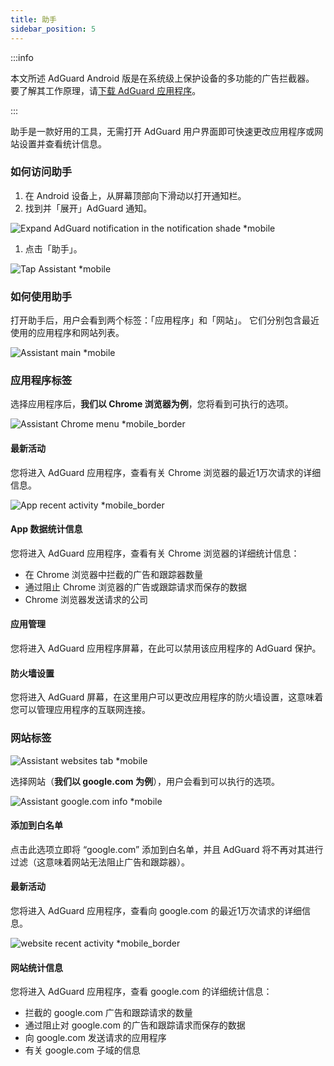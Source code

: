 ```yaml
---
title: 助手
sidebar_position: 5
---
```


:::info

本文所述 AdGuard Android 版是在系统级上保护设备的多功能的广告拦截器。 要了解其工作原理，请[下载 AdGuard 应用程序](https://agrd.io/download-kb-adblock)。

:::

助手是一款好用的工具，无需打开 AdGuard 用户界面即可快速更改应用程序或网站设置并查看统计信息。

### 如何访问助手

1. 在 Android 设备上，从屏幕顶部向下滑动以打开通知栏。
2. 找到并「展开」AdGuard 通知。

![Expand AdGuard notification in the notification shade \*mobile](https://cdn.adtidy.org/blog/new/jkksbhassistant-shade.png)

1. 点击「助手」。

![Tap Assistant \*mobile](https://cdn.adtidy.org/blog/new/1qvlhassistant-tap-assistant.jpg)

### 如何使用助手

打开助手后，用户会看到两个标签：「应用程序」和「网站」。 它们分别包含最近使用的应用程序和网站列表。

![Assistant main \*mobile](https://cdn.adtidy.org/blog/new/i5mljAssistant-main.jpg)

### 应用程序标签

选择应用程序后，**我们以 Chrome 浏览器为例**，您将看到可执行的选项。

![Assistant Chrome menu \*mobile_border](https://cdn.adtidy.org/blog/new/e1sr4Chrome-assistant.jpg)

#### 最新活动

您将进入 AdGuard 应用程序，查看有关 Chrome 浏览器的最近1万次请求的详细信息。

![App recent activity \*mobile_border](https://cdn.adtidy.org/blog/new/66hpechrome-recent-activity.png)

#### App 数据统计信息

您将进入 AdGuard 应用程序，查看有关 Chrome 浏览器的详细统计信息：

- 在 Chrome 浏览器中拦截的广告和跟踪器数量
- 通过阻止 Chrome 浏览器的广告或跟踪请求而保存的数据
- Chrome 浏览器发送请求的公司

#### 应用管理

您将进入 AdGuard 应用程序屏幕，在此可以禁用该应用程序的 AdGuard 保护。

#### 防火墙设置

您将进入 AdGuard 屏幕，在这里用户可以更改应用程序的防火墙设置，这意味着您可以管理应用程序的互联网连接。

### 网站标签

![Assistant websites tab \*mobile](https://cdn.adtidy.org/blog/new/74y9rAssistant-websites.jpg)

选择网站（**我们以 google.com 为例**），用户会看到可以执行的选项。

![Assistant google.com info \*mobile](https://cdn.adtidy.org/blog/new/tht0tgoogle-com-assistant.jpg)

#### 添加到白名单

点击此选项立即将 “google.com” 添加到白名单，并且 AdGuard 将不再对其进行过滤（这意味着网站无法阻止广告和跟踪器）。

#### 最新活动

您将进入 AdGuard 应用程序，查看向 google.com 的最近1万次请求的详细信息。

![website recent activity \*mobile_border](https://cdn.adtidy.org/blog/new/xq7f3assistant-website-recent-activity.png)

#### 网站统计信息

您将进入 AdGuard 应用程序，查看 google.com 的详细统计信息：

- 拦截的 google.com 广告和跟踪请求的数量
- 通过阻止对 google.com 的广告和跟踪请求而保存的数据
- 向 google.com 发送请求的应用程序
- 有关 google.com 子域的信息
